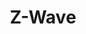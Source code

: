 ---
guid: 2010
layout: category
title: "Z-Wave"
locale: fr_FR
published: true
pagination:
  enabled: true
  category: Zwave
  locale: fr_FR
  tag: product
description: "Z-Wave communique en utilisant une technologie radio de faible puissance dans la bande de fréquence de 868 MHz ; elle est conçue spécifiquement pour les applications de domotique et l'habitat communicant."
url: "https://z-wavealliance.org/category/z-wave-in-the-news/"
sitemap:
  changefreq: 'monthly'
  exclude: 'no'
  priority: 0.5
  lastmod:  # date to end modification
redirect_from: 
  - /categorie-produit/protocol/zwave/
  - /fr/category/z-wave
---